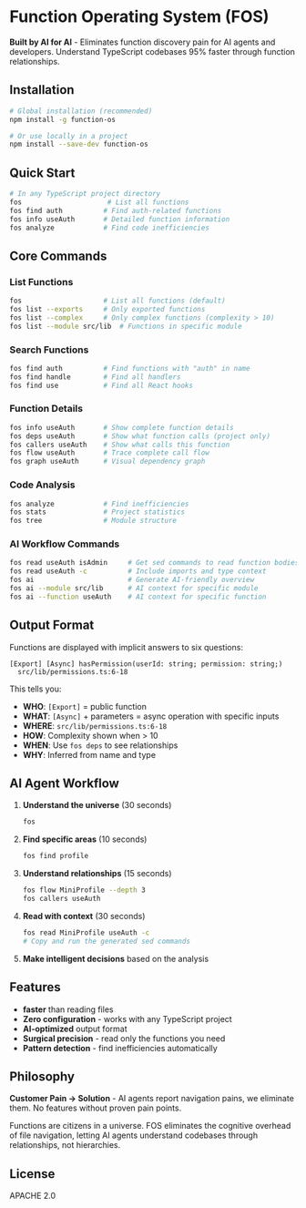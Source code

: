 # Function Operating System (FOS)

**Built by AI for AI** - Eliminates function discovery pain for AI agents and developers. Understand TypeScript codebases 95% faster through function relationships.

## Installation

```bash
# Global installation (recommended)
npm install -g function-os

# Or use locally in a project
npm install --save-dev function-os
```

## Quick Start

```bash
# In any TypeScript project directory
fos                     # List all functions
fos find auth          # Find auth-related functions
fos info useAuth       # Detailed function information
fos analyze            # Find code inefficiencies
```

## Core Commands

### List Functions

```bash
fos                    # List all functions (default)
fos list --exports     # Only exported functions
fos list --complex     # Only complex functions (complexity > 10)
fos list --module src/lib  # Functions in specific module
```

### Search Functions

```bash
fos find auth          # Find functions with "auth" in name
fos find handle        # Find all handlers
fos find use           # Find all React hooks
```

### Function Details

```bash
fos info useAuth       # Show complete function details
fos deps useAuth       # Show what function calls (project only)
fos callers useAuth    # Show what calls this function
fos flow useAuth       # Trace complete call flow
fos graph useAuth      # Visual dependency graph
```

### Code Analysis

```bash
fos analyze            # Find inefficiencies
fos stats              # Project statistics
fos tree               # Module structure
```

### AI Workflow Commands

```bash
fos read useAuth isAdmin     # Get sed commands to read function bodies
fos read useAuth -c          # Include imports and type context
fos ai                       # Generate AI-friendly overview
fos ai --module src/lib      # AI context for specific module
fos ai --function useAuth    # AI context for specific function
```

## Output Format

Functions are displayed with implicit answers to six questions:

```
[Export] [Async] hasPermission(userId: string; permission: string;)
  src/lib/permissions.ts:6-18
```

This tells you:

- **WHO**: `[Export]` = public function
- **WHAT**: `[Async]` + parameters = async operation with specific inputs
- **WHERE**: `src/lib/permissions.ts:6-18`
- **HOW**: Complexity shown when > 10
- **WHEN**: Use `fos deps` to see relationships
- **WHY**: Inferred from name and type

## AI Agent Workflow

1. **Understand the universe** (30 seconds)

   ```bash
   fos
   ```

2. **Find specific areas** (10 seconds)

   ```bash
   fos find profile
   ```

3. **Understand relationships** (15 seconds)

   ```bash
   fos flow MiniProfile --depth 3
   fos callers useAuth
   ```

4. **Read with context** (30 seconds)

   ```bash
   fos read MiniProfile useAuth -c
   # Copy and run the generated sed commands
   ```

5. **Make intelligent decisions** based on the analysis

## Features

- **faster** than reading files
- **Zero configuration** - works with any TypeScript project
- **AI-optimized** output format
- **Surgical precision** - read only the functions you need
- **Pattern detection** - find inefficiencies automatically

## Philosophy

**Customer Pain → Solution** - AI agents report navigation pains, we eliminate them. No features without proven pain points.

Functions are citizens in a universe. FOS eliminates the cognitive overhead of file navigation, letting AI agents understand codebases through relationships, not hierarchies.

## License

APACHE 2.0

